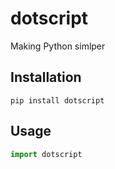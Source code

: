 # dotscript

Making Python simlper

## Installation

```shell
pip install dotscript
```

## Usage

```python
import dotscript
```


